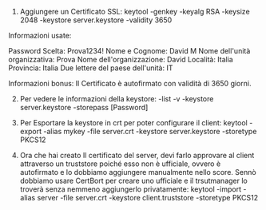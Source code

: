 1. Aggiungere un Certificato SSL:
   keytool -genkey -keyalg RSA -keysize 2048 -keystore server.keystore -validity 3650

Informazioni usate:

Password Scelta: Prova1234!
Nome e Cognome: David M
Nome dell'unità organizzativa: Prova
Nome dell'organizzazione: David
Località: Italia
Provincia: Italia
Due lettere del paese dell'unità: IT

Informazioni bonus: Il Certificato è autofirmato con validità di 3650 giorni.

2. Per vedere le informazioni della keystore:
   -list -v -keystore server.keystore -storepass [Password]

3. Per Esportare la keystore in crt per poter configurare il client:
   keytool -export -alias mykey -file server.crt -keystore server.keystore -storetype PKCS12

4. Ora che hai creato Il certificato del server, devi farlo approvare al client attraverso un truststore poiché esso non è ufficiale, ovvero è autofirmato e lo dobbiamo aggiungere manualmente nello score. Sennò dobbiamo usare CertBort per creare uno ufficiale e il trsutmanager lo troverà senza nemmeno aggiungerlo privatamente:
   keytool -import -alias server -file server.crt -keystore client.truststore -storetype PKCS12
